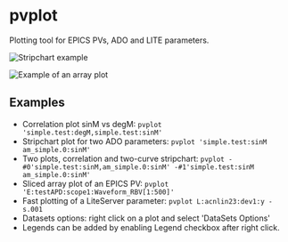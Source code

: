 # pvplot
Plotting tool for EPICS PVs, ADO and LITE parameters.

![Stripchart example](docs/pvplot_stripchart.png)

![Example of an array plot](docs/pvplot_arrays.png)

## Examples
- Correlation plot sinM vs degM: ```pvplot 'simple.test:degM,simple.test:sinM'```
- Stripchart plot for two ADO parameters: ```pvplot 'simple.test:sinM am_simple.0:sinM'```
- Two plots, correlation and two-curve stripchart: ```pvplot -#0'simple.test:sinM,am_simple.0:sinM' -#1'simple.test:sinM am_simple.0:sinM'```
- Sliced array plot of an EPICS PV: ```pvplot 'E:testAPD:scope1:Waveform_RBV[1:500]'```
- Fast plotting of a LiteServer parameter:  ```pvplot L:acnlin23:dev1:y -s.001```
- Datasets options: right click on a plot and select 'DataSets Options'
- Legends can be added by enabling Legend checkbox after right click.
